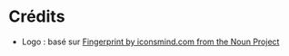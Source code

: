 # Crédits

* Logo : basé sur [Fingerprint by iconsmind.com from the Noun Project](https://thenounproject.com/search/?q=fingerprint&i=67774)